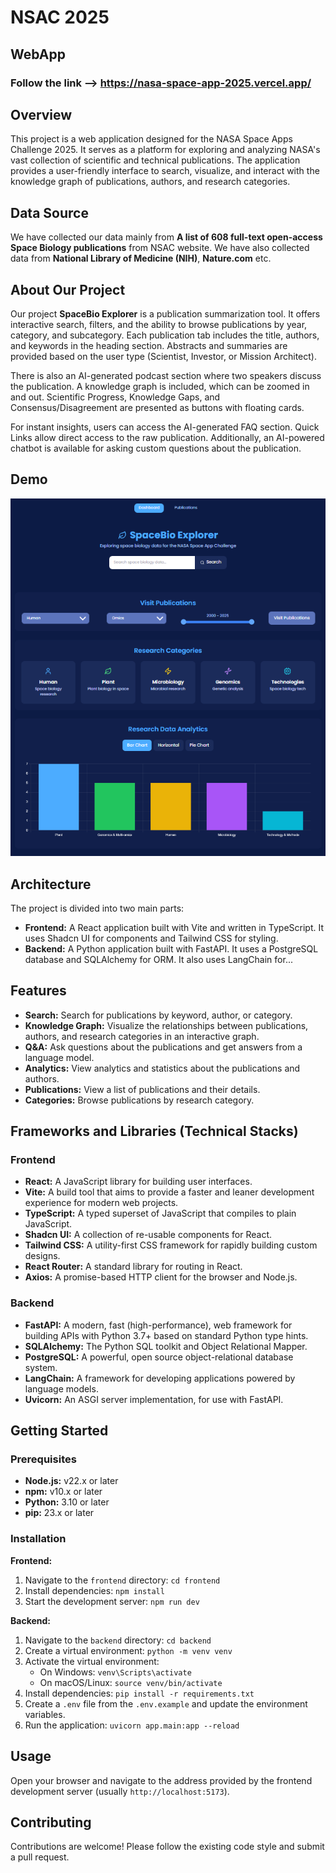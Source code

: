 # NSAC 2025

## WebApp

### Follow the link --> https://nasa-space-app-2025.vercel.app/

## Overview

This project is a web application designed for the NASA Space Apps Challenge 2025. It serves as a platform for exploring and analyzing NASA's vast collection of scientific and technical publications. The application provides a user-friendly interface to search, visualize, and interact with the knowledge graph of publications, authors, and research categories.

## Data Source

We have collected our data mainly from **A list of 608 full-text open-access Space Biology publications** from NSAC website. We have also collected data from **National Library of Medicine (NIH)**, **Nature.com** etc.

## About Our Project

Our project **SpaceBio Explorer** is a publication summarization tool. It offers interactive search, filters, and the ability to browse publications by year, category, and subcategory. Each publication tab includes the title, authors, and keywords in the heading section. Abstracts and summaries are provided based on the user type (Scientist, Investor, or Mission Architect).

There is also an AI-generated podcast section where two speakers discuss the publication. A knowledge graph is included, which can be zoomed in and out. Scientific Progress, Knowledge Gaps, and Consensus/Disagreement are presented as buttons with floating cards.

For instant insights, users can access the AI-generated FAQ section. Quick Links allow direct access to the raw publication. Additionally, an AI-powered chatbot is available for asking custom questions about the publication.

## Demo

![alt text](https://github.com/Azmain946/NSAC_2025/blob/main/Screenshot%202025-10-03%20162842.png?raw=true)

## Architecture

The project is divided into two main parts:

-   **Frontend:** A React application built with Vite and written in TypeScript. It uses Shadcn UI for components and Tailwind CSS for styling.
-   **Backend:** A Python application built with FastAPI. It uses a PostgreSQL database and SQLAlchemy for ORM. It also uses LangChain for...

## Features

-   **Search:** Search for publications by keyword, author, or category.
-   **Knowledge Graph:** Visualize the relationships between publications, authors, and research categories in an interactive graph.
-   **Q&A:** Ask questions about the publications and get answers from a language model.
-   **Analytics:** View analytics and statistics about the publications and authors.
-   **Publications:** View a list of publications and their details.
-   **Categories:** Browse publications by research category.

## Frameworks and Libraries (Technical Stacks)

### Frontend

-   **React:** A JavaScript library for building user interfaces.
-   **Vite:** A build tool that aims to provide a faster and leaner development experience for modern web projects.
-   **TypeScript:** A typed superset of JavaScript that compiles to plain JavaScript.
-   **Shadcn UI:** A collection of re-usable components for React.
-   **Tailwind CSS:** A utility-first CSS framework for rapidly building custom designs.
-   **React Router:** A standard library for routing in React.
-   **Axios:** A promise-based HTTP client for the browser and Node.js.

### Backend

-   **FastAPI:** A modern, fast (high-performance), web framework for building APIs with Python 3.7+ based on standard Python type hints.
-   **SQLAlchemy:** The Python SQL toolkit and Object Relational Mapper.
-   **PostgreSQL:** A powerful, open source object-relational database system.
-   **LangChain:** A framework for developing applications powered by language models.
-   **Uvicorn:** An ASGI server implementation, for use with FastAPI.

## Getting Started

### Prerequisites

-   **Node.js:** v22.x or later
-   **npm:** v10.x or later
-   **Python:** 3.10 or later
-   **pip:** 23.x or later

### Installation

**Frontend:**

1.  Navigate to the `frontend` directory: `cd frontend`
2.  Install dependencies: `npm install`
3.  Start the development server: `npm run dev`

**Backend:**

1.  Navigate to the `backend` directory: `cd backend`
2.  Create a virtual environment: `python -m venv venv`
3.  Activate the virtual environment:
    -   On Windows: `venv\Scripts\activate`
    -   On macOS/Linux: `source venv/bin/activate`
4.  Install dependencies: `pip install -r requirements.txt`
5.  Create a `.env` file from the `.env.example` and update the environment variables.
6.  Run the application: `uvicorn app.main:app --reload`

## Usage

Open your browser and navigate to the address provided by the frontend development server (usually `http://localhost:5173`).

## Contributing

Contributions are welcome! Please follow the existing code style and submit a pull request.
